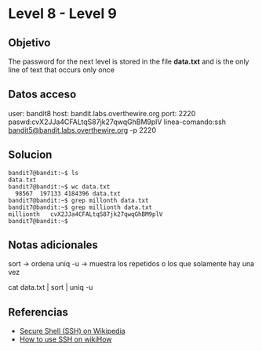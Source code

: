 # Level 8 - Level 9
## Objetivo
The password for the next level is stored in the file **data.txt** and is the only line of text that occurs only once
## Datos acceso
user: bandit8
host: bandit.labs.overthewire.org
port: 2220
paswd:cvX2JJa4CFALtqS87jk27qwqGhBM9plV
linea-comando:ssh bandit5@bandit.labs.overthewire.org -p 2220

## Solucion
```shell
bandit7@bandit:~$ ls
data.txt
bandit7@bandit:~$ wc data.txt 
  98567  197133 4184396 data.txt
bandit7@bandit:~$ grep millonth data.txt 
bandit7@bandit:~$ grep millionth data.txt 
millionth	cvX2JJa4CFALtqS87jk27qwqGhBM9plV
bandit7@bandit:~$ 
```

## Notas adicionales
sort -> ordena
 uniq -u -> muestra los repetidos o los que solamente hay una vez

cat data.txt | sort | uniq -u

## Referencias
-   [Secure Shell (SSH) on Wikipedia](https://en.wikipedia.org/wiki/Secure_Shell)
-   [How to use SSH on wikiHow](https://www.wikihow.com/Use-SSH)